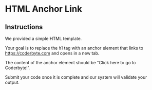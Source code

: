 # HTML Anchor Link

## Instructions
We provided a simple HTML template. 

Your goal is to replace the h1 tag with an anchor element that links to https://coderbyte.com and opens in a new tab. 

The content of the anchor element should be "Click here to go to Coderbyte!".

Submit your code once it is complete and our system will validate your output.